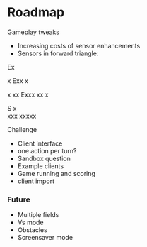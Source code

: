 # Roadmap

Gameplay tweaks

* Increasing costs of sensor enhancements
* Sensors in forward triangle:

Ex

  x
Exx
  x

   x
  xx
Exxx
  xx
   x

  S
  x   
 xxx
xxxxx

Challenge

* Client interface
* one action per turn?
* Sandbox question
* Example clients
* Game running and scoring
* client import

### Future

* Multiple fields
* Vs mode
* Obstacles
* Screensaver mode
